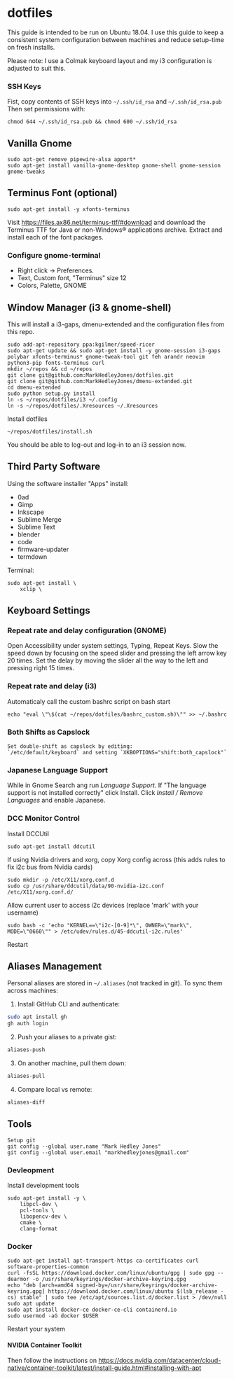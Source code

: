 
# dotfiles

This guide is intended to be run on Ubuntu 18.04.
I use this guide to keep a consistent system configuration between machines and reduce setup-time on fresh installs.

Please note: I use a Colmak keyboard layout and my i3 configuration is adjusted to suit this.

### SSH Keys
Fist, copy contents of SSH keys into `~/.ssh/id_rsa` and `~/.ssh/id_rsa.pub`
Then set permissions with:
```
chmod 644 ~/.ssh/id_rsa.pub && chmod 600 ~/.ssh/id_rsa
```

## Vanilla Gnome
```
sudo apt-get remove pipewire-alsa apport*
sudo apt-get install vanilla-gnome-desktop gnome-shell gnome-session gnome-tweaks
```

## Terminus Font (optional)
```
sudo apt-get install -y xfonts-terminus
```
Visit https://files.ax86.net/terminus-ttf/#download and download the Terminus TTF for Java or non-Windows® applications archive.
Extract and install each of the font packages.

### Configure gnome-terminal

* Right click -> Preferences.
* Text, Custom font, "Terminus" size 12
* Colors, Palette, GNOME


## Window Manager (i3 & gnome-shell)
This will install a i3-gaps, dmenu-extended and the configuration files from this repo.
```
sudo add-apt-repository ppa:kgilmer/speed-ricer
sudo apt-get update && sudo apt-get install -y gnome-session i3-gaps polybar xfonts-terminus* gnome-tweak-tool git feh arandr neovim python3-pip fonts-terminus curl
mkdir ~/repos && cd ~/repos
git clone git@github.com:MarkHedleyJones/dotfiles.git
git clone git@github.com:MarkHedleyJones/dmenu-extended.git
cd dmenu-extended
sudo python setup.py install
ln -s ~/repos/dotfiles/i3 ~/.config
ln -s ~/repos/dotfiles/.Xresources ~/.Xresources
```
Install dotfiles
```
~/repos/dotfiles/install.sh
```
You should be able to log-out and log-in to an i3 session now.

## Third Party Software
Using the software installer "Apps" install:
* 0ad
* Gimp
* Inkscape
* Sublime Merge
* Sublime Text
* blender
* code
* firmware-updater
* termdown

Terminal:
```
sudo apt-get install \
    xclip \
```

## Keyboard Settings

### Repeat rate and delay configuration (GNOME)
Open Accessibility under system settings, Typing, Repeat Keys.
Slow the speed down by focusing on the speed slider and pressing the left arrow key 20 times.
Set the delay by moving the slider all the way to the left and pressing right 15 times.

### Repeat rate and delay (i3)
Automaticaly call the custom bashrc script on bash start
```
echo "eval \"\$(cat ~/repos/dotfiles/bashrc_custom.sh)\"" >> ~/.bashrc
```

### Both Shifts as Capslock
```
Set double-shift as capslock by editing:
`/etc/default/keyboard` and setting `XKBOPTIONS="shift:both_capslock"`
```

### Japanese Language Support
While in Gnome Search ang run *Language Support*.
If "The language support is not installed correctly" click Install.
Click *Install / Remove Languages* and enable Japanese.


### DCC Monitor Control

Install DCCUtil

    sudo apt-get install ddcutil

If using Nvidia drivers and xorg, copy Xorg config across (this adds rules to fix i2c bus from Nvidia cards)

    sudo mkdir -p /etc/X11/xorg.conf.d
    sudo cp /usr/share/ddcutil/data/90-nvidia-i2c.conf /etc/X11/xorg.conf.d/

Allow current user to access i2c devices (replace 'mark' with your username)

    sudo bash -c 'echo "KERNEL==\"i2c-[0-9]*\", OWNER=\"mark\", MODE=\"0660\"" > /etc/udev/rules.d/45-ddcutil-i2c.rules'

Restart

## Aliases Management

Personal aliases are stored in `~/.aliases` (not tracked in git). To sync them across machines:

1. Install GitHub CLI and authenticate:
```bash
sudo apt install gh
gh auth login
```

2. Push your aliases to a private gist:
```bash
aliases-push
```

3. On another machine, pull them down:
```bash
aliases-pull
```

4. Compare local vs remote:
```bash
aliases-diff
```

## Tools
```
Setup git
git config --global user.name "Mark Hedley Jones"
git config --global user.email "markhedleyjones@gmail.com"
```
### Devleopment
Install development tools
```
sudo apt-get install -y \
    libpcl-dev \
    pcl-tools \
    libopencv-dev \
    cmake \
    clang-format
```


### Docker
```
sudo apt-get install apt-transport-https ca-certificates curl software-properties-common
curl -fsSL https://download.docker.com/linux/ubuntu/gpg | sudo gpg --dearmor -o /usr/share/keyrings/docker-archive-keyring.gpg
echo "deb [arch=amd64 signed-by=/usr/share/keyrings/docker-archive-keyring.gpg] https://download.docker.com/linux/ubuntu $(lsb_release -cs) stable" | sudo tee /etc/apt/sources.list.d/docker.list > /dev/null
sudo apt update
sudo apt install docker-ce docker-ce-cli containerd.io
sudo usermod -aG docker $USER
```
Restart your system

#### NVIDIA Container Toolkit
Then follow the instructions on
https://docs.nvidia.com/datacenter/cloud-native/container-toolkit/latest/install-guide.html#installing-with-apt
